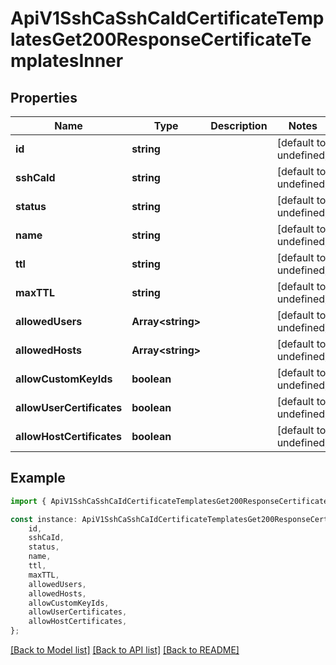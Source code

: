 # ApiV1SshCaSshCaIdCertificateTemplatesGet200ResponseCertificateTemplatesInner


## Properties

Name | Type | Description | Notes
------------ | ------------- | ------------- | -------------
**id** | **string** |  | [default to undefined]
**sshCaId** | **string** |  | [default to undefined]
**status** | **string** |  | [default to undefined]
**name** | **string** |  | [default to undefined]
**ttl** | **string** |  | [default to undefined]
**maxTTL** | **string** |  | [default to undefined]
**allowedUsers** | **Array&lt;string&gt;** |  | [default to undefined]
**allowedHosts** | **Array&lt;string&gt;** |  | [default to undefined]
**allowCustomKeyIds** | **boolean** |  | [default to undefined]
**allowUserCertificates** | **boolean** |  | [default to undefined]
**allowHostCertificates** | **boolean** |  | [default to undefined]

## Example

```typescript
import { ApiV1SshCaSshCaIdCertificateTemplatesGet200ResponseCertificateTemplatesInner } from './api';

const instance: ApiV1SshCaSshCaIdCertificateTemplatesGet200ResponseCertificateTemplatesInner = {
    id,
    sshCaId,
    status,
    name,
    ttl,
    maxTTL,
    allowedUsers,
    allowedHosts,
    allowCustomKeyIds,
    allowUserCertificates,
    allowHostCertificates,
};
```

[[Back to Model list]](../README.md#documentation-for-models) [[Back to API list]](../README.md#documentation-for-api-endpoints) [[Back to README]](../README.md)
